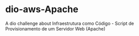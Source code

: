 # dio-aws-Apache
A dio challenge about Infraestrutura como Código - Script de Provisionamento de um Servidor Web (Apache)
